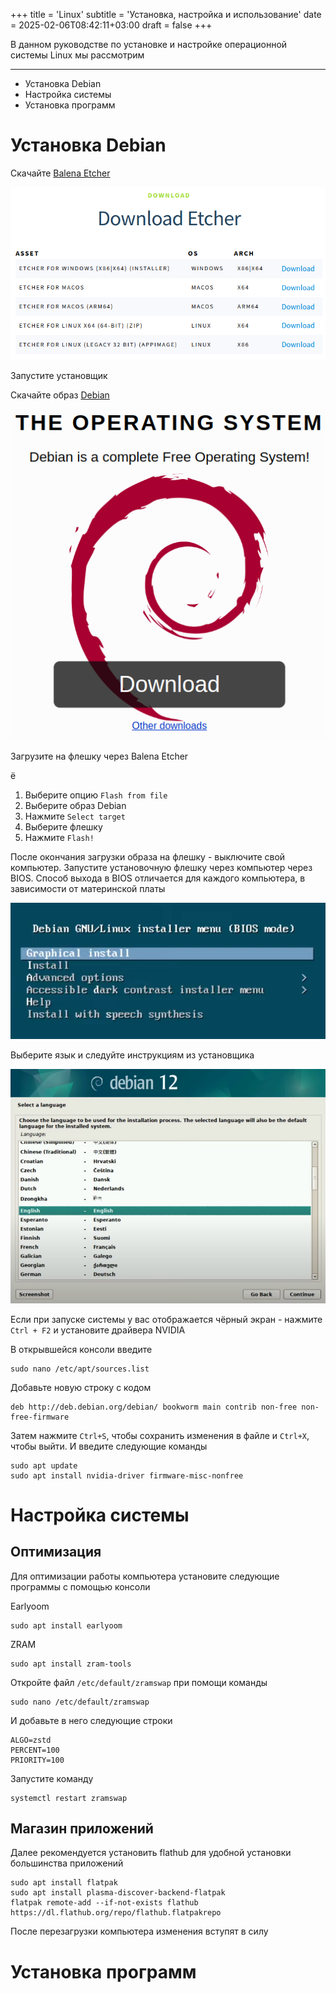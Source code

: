 +++
title = 'Linux'
subtitle = 'Установка, настройка и использование'
date = 2025-02-06T08:42:11+03:00
draft = false
+++

В данном руководстве по установке и настройке операционной системы Linux мы рассмотрим

---

- Установка Debian
- Настройка системы
- Установка программ

# Установка Debian

Скачайте [Balena Etcher](https://etcher.balena.io) 

![Pasted image](20250126112126.png)

Запустите установщик

Скачайте образ [Debian](https://www.debian.org) 

![Pasted image](20250126112229.png)

Загрузите на флешку через Balena Etcher

ё

1. Выберите опцию `Flash from file`
2. Выберите образ Debian
3. Нажмите `Select target`
4. Выберите флешку
5. Нажмите `Flash!`

После окончания загрузки образа на флешку - выключите свой компьютер. Запустите установочную флешку через компьютер через BIOS. Способ выхода в BIOS отличается для каждого компьютера, в зависимости от материнской платы

![Pasted image](20250126114321.png)

Выберите язык и следуйте инструкциям из установщика

![Pasted image](20250126114358.png)

Если при запуске системы у вас отображается чёрный экран - нажмите `Ctrl + F2` и установите драйвера NVIDIA 

В открывшейся консоли введите

```
sudo nano /etc/apt/sources.list
```

Добавьте новую строку с кодом

```
deb http://deb.debian.org/debian/ bookworm main contrib non-free non-free-firmware
```

Затем нажмите `Ctrl+S`, чтобы сохранить изменения в файле и `Ctrl+X`, чтобы выйти. И введите следующие команды

```
sudo apt update
sudo apt install nvidia-driver firmware-misc-nonfree
```

# Настройка системы

## Оптимизация
Для оптимизации работы компьютера установите следующие программы с помощью консоли

Earlyoom

```
sudo apt install earlyoom
```

ZRAM

```
sudo apt install zram-tools
```

Откройте файл `/etc/default/zramswap` при помощи команды

```
sudo nano /etc/default/zramswap
```

И добавьте в него следующие строки

```
ALGO=zstd
PERCENT=100
PRIORITY=100
```

Запустите команду

```
systemctl restart zramswap
```

## Магазин приложений

Далее рекомендуется установить flathub для удобной установки большинства приложений

```
sudo apt install flatpak
sudo apt install plasma-discover-backend-flatpak
flatpak remote-add --if-not-exists flathub https://dl.flathub.org/repo/flathub.flatpakrepo
```

После перезагрузки компьютера изменения вступят в силу

# Установка программ

